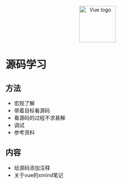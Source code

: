 <p align="center"><a href="https://vuejs.org" target="_blank" rel="noopener noreferrer"><img width="100" src="https://vuejs.org/images/logo.png" alt="Vue logo"></a></p>

# 源码学习

## 方法

* 宏观了解
* 带着目标看源码
* 看源码的过程不求甚解
* 调试
* 参考资料

## 内容

* 给源码添加注释
* 关于vue的xmind笔记
